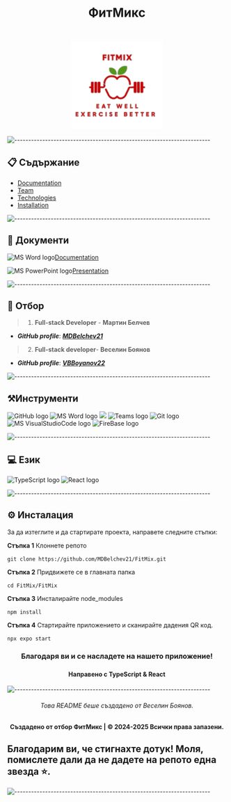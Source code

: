 <h1 align="center">ФитМикс</h1>
<br>
<p align="center">
  <img src="https://github.com/MDBelchev21/FitMix/blob/main/FitMix/assets/logo.png?raw=true">
</p>

![----------------------------------------------------------------------](https://raw.githubusercontent.com/andreasbm/readme/master/assets/lines/rainbow.png)

 
## 📋 Съдържание
  - [Documentation](#docs)
  - [Team](#collaborators)
  - [Technologies](#technologies)
  - [Installation](#install)

![----------------------------------------------------------------------](https://raw.githubusercontent.com/andreasbm/readme/master/assets/lines/rainbow.png)

## 📄 Документи <a name="docs"></a>

<img src="https://img.icons8.com/fluency/48/000000/microsoft-word-2019.png" alt="MS Word logo" width=20px />[Documentation](https://github.com/MDBelchev21/FitMix/raw/refs/heads/main/docs/%D0%A4%D0%B8%D1%82%D0%9C%D0%B8%D0%BA%D1%81.docx)

<img src="https://img.icons8.com/fluency/48/000000/microsoft-powerpoint-2019.png" alt="MS PowerPoint logo" width=20px >[Presentation](https://codingburgas-my.sharepoint.com/:p:/g/personal/vbboyanov22_codingburgas_bg/ERnv_oPkDtpGkA9kZTKj_CwB_Phk0wST3TKNzmYiGCvs6A?e=1eDdhB)

![----------------------------------------------------------------------](https://raw.githubusercontent.com/andreasbm/readme/master/assets/lines/rainbow.png)
 
## 🌱 Отбор <a name="collaborators"></a>
> 1. **Full-stack Developer**	- **Мартин Белчев**
   - ***GitHub profile***: [***MDBelchev21***](https://github.com/MDBelchev21)
> 2. **Full-stack developer**- **Веселин Боянов**
   - ***GitHub profile***: [***VBBoyanov22***](https://github.com/VBBoyanov22)
   
![----------------------------------------------------------------------](https://raw.githubusercontent.com/andreasbm/readme/master/assets/lines/rainbow.png)

## ⚒️Инструменти  <a name="technologies"></a>
<p align="left">
  <img src="https://cdn.worldvectorlogo.com/logos/github-icon-2.svg" alt="GitHub logo" width=48px>
<img src="https://img.icons8.com/fluency/48/000000/microsoft-word-2019.png" alt="MS Word logo" width=48px />
<img src="https://img.icons8.com/fluency/48/000000/microsoft-powerpoint-2019.png" width=48/>
<img src="https://banner2.cleanpng.com/20190506/rpw/kisspng-microsoft-teams-office-365-microsoft-office-micros-1713893207119.webp" alt="Teams logo" width=54px>
<img src="https://avatars.githubusercontent.com/u/18133?s=200&v=" alt="Git logo" width=48px>
<img src="https://upload.wikimedia.org/wikipedia/commons/2/2d/Visual_Studio_Code_1.18_icon.svg" alt="MS VisualStudioCode logo" width=48px>
<img src="https://upload.wikimedia.org/wikipedia/commons/thumb/f/fd/Firebase_Logo_%28No_wordmark%29_%282024-%29.svg/640px-Firebase_Logo_%28No_wordmark%29_%282024-%29.svg.png" alt="FireBase logo" width=48px />
</p> 

![----------------------------------------------------------------------](https://raw.githubusercontent.com/andreasbm/readme/master/assets/lines/rainbow.png)

## 💻 Език
<p align="left"> 
<img src="https://upload.wikimedia.org/wikipedia/commons/thumb/4/4c/Typescript_logo_2020.svg/640px-Typescript_logo_2020.svg.png" alt="TypeScript logo" width="48px">
    <img src="https://upload.wikimedia.org/wikipedia/commons/thumb/a/a7/React-icon.svg/640px-React-icon.svg.png" alt="React logo" width="50">
</p>

![----------------------------------------------------------------------](https://raw.githubusercontent.com/andreasbm/readme/master/assets/lines/rainbow.png)

## ⚙️ Инсталация	<a name = "install"></a>

<p>За да изтеглите и да стартирате проекта, направете следните стъпки:</p>
    
<b>Стъпка 1</b> 
Клоннете репото
```
git clone https://github.com/MDBelchev21/FitMix.git
```
<b>Стъпка 2</b>
Придвижете се в главната папка
```
cd FitMix/FitMix
```
<b>Стъпка 3</b>
Инсталирайте node_modules
```
npm install
```
<b>Стъпка 4</b>
Стартирайте приложението и сканирайте дадения QR код.
```
npx expo start
```

<h3 align="center"> Благодаря ви и се насладете на нашето приложение! <h3>
<h4 align="center"> Направено с TypeScript & React </h4>

![----------------------------------------------------------------------](https://raw.githubusercontent.com/andreasbm/readme/master/assets/lines/rainbow.png)

<h6 align="center">Това README беше създадено от Веселин Боянов.</h6>
<h4 align="center"> Създадено от отбор ФитМикс | &copy 2024-2025 Всички права запазени.</h4>
<h2>Благодарим ви, че стигнахте дотук! Моля, помислете дали да не дадете на репото една звезда ⭐.</h2>

![----------------------------------------------------------------------](https://raw.githubusercontent.com/andreasbm/readme/master/assets/lines/rainbow.png)
